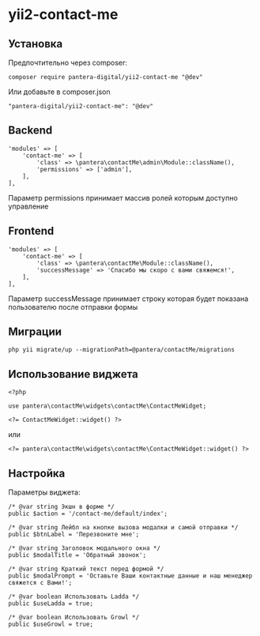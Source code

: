# yii2-contact-me

## Установка
Предпочтительно через composer:
```
composer require pantera-digital/yii2-contact-me "@dev"
```
Или добавьте в composer.json
```
"pantera-digital/yii2-contact-me": "@dev"
```

## Backend
```
'modules' => [
    'contact-me' => [
        'class' => \pantera\contactMe\admin\Module::className(),
        'permissions' => ['admin'],
    ],
],
```
Параметр permissions принимает массив ролей которым доступно управление

## Frontend 
```
'modules' => [
    'contact-me' => [
        'class' => \pantera\contactMe\Module::className(),
        'successMessage' => 'Спасибо мы скоро с вами свяжемся!',
    ],
],
```
Параметр successMessage принимает строку которая будет показана пользователю после отправки формы

## Миграции
```
php yii migrate/up --migrationPath=@pantera/contactMe/migrations
```

## Использование виджета
```
<?php

use pantera\contactMe\widgets\contactMe\ContactMeWidget;

<?= ContactMeWidget::widget() ?>
```
или
```
<?= pantera\contactMe\widgets\contactMe\ContactMeWidget::widget() ?>
```

## Настройка
Параметры виджета:
```
/* @var string Экшн в форме */
public $action = '/contact-me/default/index';

/* @var string Лейбл на кнопке вызова модалки и самой отправки */
public $btnLabel = 'Перезвоните мне';

/* @var string Заголовок модального окна */
public $modalTitle = 'Обратный звонок';

/* @var string Краткий текст перед формой */
public $modalPrompt = 'Оставьте Ваши контактные данные и наш менеджер свяжется с Вами!';

/* @var boolean Использовать Ladda */
public $useLadda = true;

/* @var boolean Использовать Growl */
public $useGrowl = true;
```
